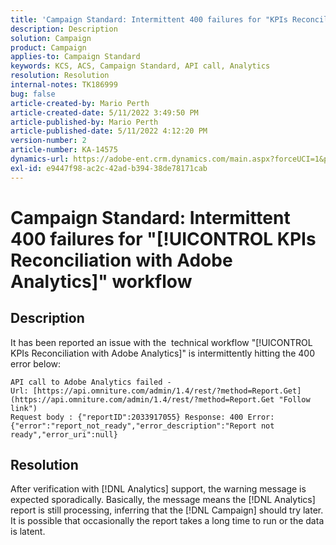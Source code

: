 ```yaml
---
title: 'Campaign Standard: Intermittent 400 failures for "KPIs Reconciliation with Adobe Analytics" workflow'
description: Description
solution: Campaign
product: Campaign
applies-to: Campaign Standard
keywords: KCS, ACS, Campaign Standard, API call, Analytics
resolution: Resolution
internal-notes: TK186999
bug: false
article-created-by: Mario Perth
article-created-date: 5/11/2022 3:49:50 PM
article-published-by: Mario Perth
article-published-date: 5/11/2022 4:12:20 PM
version-number: 2
article-number: KA-14575
dynamics-url: https://adobe-ent.crm.dynamics.com/main.aspx?forceUCI=1&pagetype=entityrecord&etn=knowledgearticle&id=d8c285fa-41d1-ec11-a7b5-0022480a8d10
exl-id: e9447f98-ac2c-42ad-b394-38de78171cab
---
```

# Campaign Standard: Intermittent 400 failures for "[!UICONTROL KPIs Reconciliation with Adobe Analytics]" workflow

## Description


It has been reported an issue with the  technical workflow "[!UICONTROL KPIs Reconciliation with Adobe Analytics]" is intermittently hitting the 400 error below:
```
API call to Adobe Analytics failed - 
Url: [https://api.omniture.com/admin/1.4/rest/?method=Report.Get](https://api.omniture.com/admin/1.4/rest/?method=Report.Get "Follow link") 
Request body : {"reportID":2033917055} Response: 400 Error: {"error":"report_not_ready","error_description":"Report not ready","error_uri":null}
```

## Resolution


After verification with [!DNL Analytics] support, the warning message is expected sporadically. Basically, the message means the [!DNL Analytics] report is still processing, inferring that the [!DNL Campaign] should try later. It is possible that occasionally the report takes a long time to run or the data is latent.
